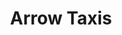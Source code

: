 ---
title: "Arrow Taxis"
address: "Unit 4, Ardilaun House, Pennybridge Industrial Estate, Ballymena, Co. Antrim, BT42 3HB"
tel: "02825 637711"
county: "Antrim"
category: "Taxi Services"
type: "Content"
lat: "054.8514780000"
lng: "-006.2593110000"
---